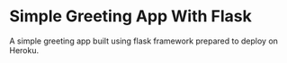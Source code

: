 # Simple Greeting App With Flask
A simple greeting app built using flask framework prepared to deploy on Heroku.
